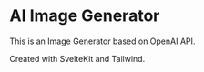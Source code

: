 # AI Image Generator

This is an Image Generator based on OpenAI API.

Created with SvelteKit and Tailwind.
